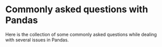 # Commonly asked questions with Pandas

Here is the collection of some commonly asked questions while dealing with several issues in Pandas.
